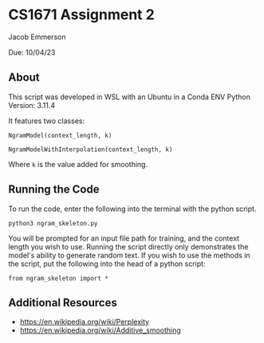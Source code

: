 # CS1671 Assignment 2

Jacob Emmerson

Due: 10/04/23

## About

This script was developed in WSL with an Ubuntu in a Conda ENV Python Version: 3.11.4

It features two classes:

`NgramModel(context_length, k)`

`NgramModelWithInterpolation(context_length, k)`

Where `k` is the value added for smoothing.

## Running the Code

To run the code, enter the following into the terminal with the python script.

    python3 ngram_skeleton.py

You will be prompted for an input file path for training, and the context length you wish to use. Running the script directly only demonstrates the model's ability to generate random text. If you wish to use the methods in the script, put the following into the head of a python script:

    from ngram_skeleton import *

## Additional Resources

- https://en.wikipedia.org/wiki/Perplexity
- https://en.wikipedia.org/wiki/Additive_smoothing